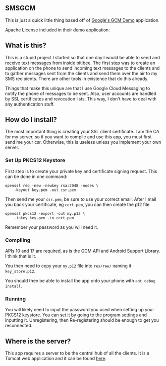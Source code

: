 SMSGCM
------

This is just a quick little thing based off of 
[Google's GCM Demo](http://developer.android.com/google/gcm/demo.html) application.

Apache License included in their demo application:


## What is this?

This is a stupid project I started so that one day I would be able to
send and receive text messages from inside bitlbee. The first step was
to create an application on the phone to send incoming text messages
to the clients and to gather messages sent from the clients and send
them over the air to my SMS recipients. There are other tools in
existence that do this already.

Things that make this unique are that I use Google Cloud Messaging to
notify the phone of messages to be sent. Also, user accounts are
handled by SSL certificates and revocation lists. This way, I don't
have to deal with any authentication stuff.

## How do I install?

The most important thing is creating your SSL client certificate. I am
the CA for my server, so if you want to compile and use this app, you
must first send me your csr. Otherwise, this is useless unless you
implement your own server.

### Set Up PKCS12 Keystore

First step is to create your private key and certificate signing 
request. This can be done in one command:

    openssl req -new -newkey rsa:2048 -nodes \
        -keyout key.pem -out csr.pem

Then send me your `csr.pem`, be sure to use your correct email.
After I mail you back your certificate, eg `cert.pem`, you can
then create the p12 file:

    openssl pkcs12 -export -out my.p12 \
        -inkey key.pem -in cert.pem

Remember your password as you will need it.

### Compiling

APIs 10 and 17 are required, as is the GCM API and Android Support
Library. I think that is it.

You then need to copy your `my.p12` file into `res/raw/` naming it
`key_store.p12`.

You should then be able to install
the app onto your phone with `ant debug install`.

### Running

You will likely need to input the password you used when setting
up your PKCS12 keystore. You can set it by going to the program
settings and inputting it. Unregistering, then Re-registering
should be enough to get you reconnected.

## Where is the server?

This app requires a server to be the central hub of all the clients.
It is a Tomcat web application and it can be found [here](https://bitbucket.org/nullren/smsgcm-server).

